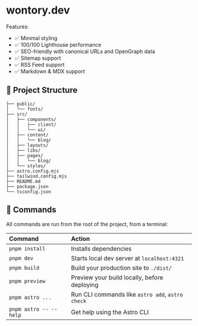 # wontory.dev

Features:

- ✅ Minimal styling
- ✅ 100/100 Lighthouse performance
- ✅ SEO-friendly with canonical URLs and OpenGraph data
- ✅ Sitemap support
- ✅ RSS Feed support
- ✅ Markdown & MDX support

## 🚀 Project Structure

```text
├── public/
│   └── fonts/
├── src/
│   ├── components/
│   │   ├── client/
│   │   └── ui/
│   ├── content/
│   │   └── blog/
│   ├── layouts/
│   ├── libs/
│   ├── pages/
│   │   └── blog/
│   └── styles/
├── astro.config.mjs
├── tailwind.config.mjs
├── README.md
├── package.json
└── tsconfig.json
```

## 🧞 Commands

All commands are run from the root of the project, from a terminal:

| Command                | Action                                           |
| :--------------------- | :----------------------------------------------- |
| `pnpm install`         | Installs dependencies                            |
| `pnpm dev`             | Starts local dev server at `localhost:4321`      |
| `pnpm build`           | Build your production site to `./dist/`          |
| `pnpm preview`         | Preview your build locally, before deploying     |
| `pnpm astro ...`       | Run CLI commands like `astro add`, `astro check` |
| `pnpm astro -- --help` | Get help using the Astro CLI                     |
